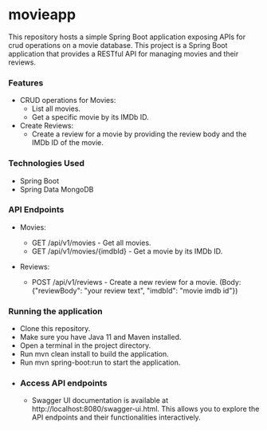 # movieapp
This repository hosts a simple Spring Boot application exposing APIs for crud operations on a movie database.
This project is a Spring Boot application that provides a RESTful API for managing movies and their reviews.

### Features
- CRUD operations for Movies:
    - List all movies.
    - Get a specific movie by its IMDb ID.
- Create Reviews:
    - Create a review for a movie by providing the review body and the IMDb ID of the movie.

### Technologies Used
- Spring Boot
- Spring Data MongoDB

### API Endpoints
- Movies:
    - GET /api/v1/movies - Get all movies.
    - GET /api/v1/movies/{imdbId} - Get a movie by its IMDb ID.

- Reviews:
    - POST /api/v1/reviews - Create a new review for a movie. (Body: {"reviewBody": "your review text", "imdbId": "movie imdb id"})

### Running the application
- Clone this repository.
- Make sure you have Java 11 and Maven installed.
- Open a terminal in the project directory.
- Run mvn clean install to build the application.
- Run mvn spring-boot:run to start the application.
- ### Access API endpoints
    - Swagger UI documentation is available at http://localhost:8080/swagger-ui.html. This allows you to explore the API endpoints and their functionalities interactively.